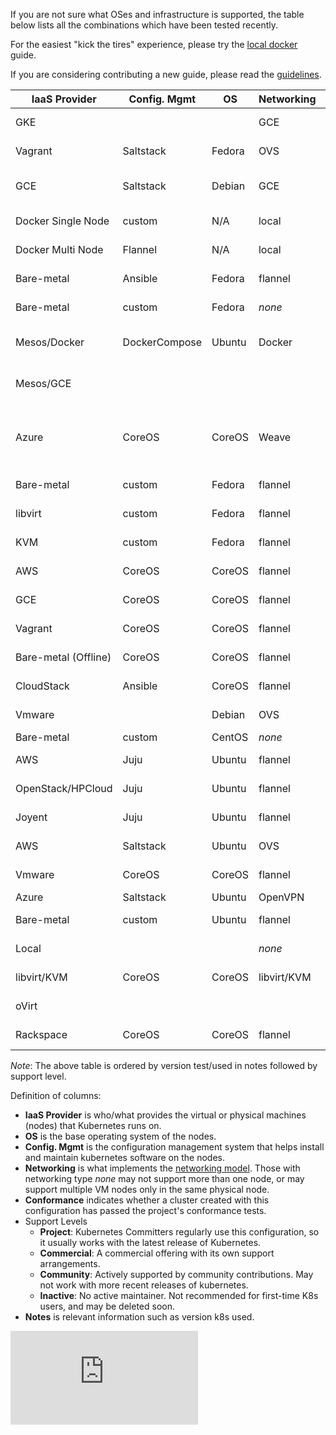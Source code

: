 If you are not sure what OSes and infrastructure is supported, the table below lists all the combinations which have
been tested recently.

For the easiest "kick the tires" experience, please try the [local docker](docker.md) guide.

If you are considering contributing a new guide, please read the
[guidelines](../../docs/devel/writing-a-getting-started-guide.md).

IaaS Provider        | Config. Mgmt  | OS     | Networking  | Docs                                              | Conformance | Support Level                | Notes
-------------------- | ------------- | ------ | ----------  | ------------------------------------------------- | ----------- | ---------------------------- | -----
GKE                  |               |        | GCE         | [docs](https://cloud.google.com/container-engine) |             | Commercial                   | Uses K8s version 0.15.0
Vagrant              | Saltstack     | Fedora | OVS         | [docs](vagrant.md)                                |             | Project                      | Uses latest via https://get.k8s.io/
GCE                  | Saltstack     | Debian | GCE         | [docs](gce.md)                                    |             | Project                      | Tested with 0.15.0 by @robertbailey
Docker Single Node   | custom        | N/A    | local       | [docs](docker.md)                                 |             | Project (@brendandburns)     | Tested @ 0.14.1 |
Docker Multi Node    | Flannel       | N/A    | local       | [docs](docker-multinode.md)                       |             | Project (@brendandburns)     | Tested @ 0.14.1 |
Bare-metal           | Ansible       | Fedora | flannel     | [docs](fedora/fedora_ansible_config.md)           |             | Project                      | Uses K8s v0.13.2
Bare-metal           | custom        | Fedora | _none_      | [docs](fedora/fedora_manual_config.md)            |             | Project                      | Uses K8s v0.13.2
Mesos/Docker         | DockerCompose | Ubuntu | Docker      | [docs](mesos-docker.md)                           |             | Community ([Kubernetes-Mesos Authors](https://github.com/mesosphere/kubernetes-mesos/blob/master/AUTHORS.md)) |
Mesos/GCE            |               |        |             | [docs](mesos.md)                                  |             | Community ([Kubernetes-Mesos Authors](https://github.com/mesosphere/kubernetes-mesos/blob/master/AUTHORS.md)) |
Azure                | CoreOS        | CoreOS | Weave       | [docs](coreos/azure/README.md)                    |             | Community ([@errordeveloper](https://github.com/errordeveloper), [@squillace](https://github.com/squillace), [@chanezon](https://github.com/chanezon), [@crossorigin](https://github.com/crossorigin)) | Uses K8s version 0.17.0
Bare-metal           | custom        | Fedora | flannel     | [docs](fedora/flannel_multi_node_cluster.md)      |             | Community ([@aveshagarwal](https://github.com/aveshagarwal))| Tested with 0.15.0
libvirt              | custom        | Fedora | flannel     | [docs](fedora/flannel_multi_node_cluster.md)      |             | Community ([@aveshagarwal](https://github.com/aveshagarwal))| Tested with 0.15.0
KVM                  | custom        | Fedora | flannel     | [docs](fedora/flannel_multi_node_cluster.md)      |             | Community ([@aveshagarwal](https://github.com/aveshagarwal))| Tested with 0.15.0
AWS                  | CoreOS        | CoreOS | flannel     | [docs](coreos.md)                                 |             | Community                    | Uses K8s version 0.19.3
GCE                  | CoreOS        | CoreOS | flannel     | [docs](coreos.md)                                 |             | Community [@pires](https://github.com/pires) | Uses K8s version 0.19.3
Vagrant              | CoreOS        | CoreOS | flannel     | [docs](coreos.md)                                 |             | Community ( [@pires](https://github.com/pires), [@AntonioMeireles](https://github.com/AntonioMeireles) )           | Uses K8s version 0.19.3
Bare-metal (Offline) | CoreOS        | CoreOS | flannel     | [docs](coreos/bare_metal_offline.md)              |             | Community([@jeffbean](https://github.com/jeffbean))    | Uses K8s version 0.15.0
CloudStack           | Ansible       | CoreOS | flannel     | [docs](cloudstack.md)                             |             | Community (@runseb)          | Uses K8s version 0.9.1
Vmware               |               | Debian | OVS         | [docs](vsphere.md)                                |             | Community (@pietern)         | Uses K8s version 0.9.1
Bare-metal           | custom        | CentOS | _none_      | [docs](centos/centos_manual_config.md)            |             | Community(@coolsvap)         | Uses K8s v0.9.1
AWS                  | Juju          | Ubuntu | flannel     | [docs](juju.md)                                   |             | [Community](https://github.com/whitmo/bundle-kubernetes) ( [@whit](https://github.com/whitmo), [@matt](https://github.com/mbruzek), [@chuck](https://github.com/chuckbutler) ) | [Tested](http://reports.vapour.ws/charm-tests-by-charm/kubernetes) K8s v0.8.1
OpenStack/HPCloud    | Juju          | Ubuntu | flannel     | [docs](juju.md)                                   |             | [Community](https://github.com/whitmo/bundle-kubernetes) ( [@whit](https://github.com/whitmo), [@matt](https://github.com/mbruzek), [@chuck](https://github.com/chuckbutler) ) | [Tested](http://reports.vapour.ws/charm-tests-by-charm/kubernetes) K8s v0.8.1
Joyent               | Juju          | Ubuntu | flannel     | [docs](juju.md)                                   |             | [Community](https://github.com/whitmo/bundle-kubernetes) ( [@whit](https://github.com/whitmo), [@matt](https://github.com/mbruzek), [@chuck](https://github.com/chuckbutler) ) | [Tested](http://reports.vapour.ws/charm-tests-by-charm/kubernetes) K8s v0.8.1
AWS                  | Saltstack     | Ubuntu | OVS         | [docs](aws.md)                                    |             | Community (@justinsb)        | Uses K8s version 0.5.0
Vmware               | CoreOS        | CoreOS | flannel     | [docs](coreos.md)                                 |             | Community (@kelseyhightower) | Uses K8s version 0.15.0
Azure                | Saltstack     | Ubuntu | OpenVPN     | [docs](azure.md)                                  |             | Community                    |
Bare-metal           | custom        | Ubuntu | flannel     | [docs](ubuntu.md)                                 |             | Community (@resouer @WIZARD-CXY)       | use k8s version 0.18.0
Local                |               |        | _none_      | [docs](locally.md)                                |             | Community (@preillyme)      |
libvirt/KVM          | CoreOS        | CoreOS | libvirt/KVM | [docs](libvirt-coreos.md)                         |             | Community (@lhuard1A)       |
oVirt                |               |        |             | [docs](ovirt.md)                                  |             | Community (@simon3z)        |
Rackspace            | CoreOS        | CoreOS | flannel     | [docs](rackspace.md)                              |             | Community (@doublerr)       | use k8s version 0.18.0


*Note*: The above table is ordered by version test/used in notes followed by support level.

Definition of columns:
  - **IaaS Provider** is who/what provides the virtual or physical machines (nodes) that Kubernetes runs on.
  - **OS** is the base operating system of the nodes.
  - **Config. Mgmt** is the configuration management system that helps install and maintain kubernetes software on the
    nodes.
  - **Networking** is what implements the [networking model](../../docs/networking.md).  Those with networking type
    _none_ may not support more than one node, or may support multiple VM nodes only in the same physical node.
  - **Conformance** indicates whether a cluster created with this configuration has passed the project's conformance
    tests. 
  - Support Levels
    - **Project**:  Kubernetes Committers regularly use this configuration, so it usually works with the latest release
      of Kubernetes.
    - **Commercial**: A commercial offering with its own support arrangements.
    - **Community**: Actively supported by community contributions. May not work with more recent releases of kubernetes.
    - **Inactive**: No active maintainer.  Not recommended for first-time K8s users, and may be deleted soon.
  - **Notes** is relevant information such as version k8s used.


[![Analytics](https://kubernetes-site.appspot.com/UA-36037335-10/GitHub/docs/getting-started-guides/README.md?pixel)]()
